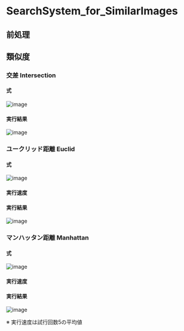 # SearchSystem_for_SimilarImages
## 前処理<br>
## 類似度<br>
### 交差 Intersection<br>
#### 式<br>
![image](https://cloud.githubusercontent.com/assets/17031124/22911103/607ddbf6-f2a1-11e6-9446-6102e573cbba.png)
<br>
#### 実行結果<br>
![image](https://cloud.githubusercontent.com/assets/17031124/22910204/b5609b28-f29b-11e6-8f54-f0c7f3547004.png)<br>
### ユークリッド距離 Euclid<br>
#### 式<br>
![image](https://cloud.githubusercontent.com/assets/17031124/22911058/39c8a8f6-f2a1-11e6-9d45-34393860d108.png)
<br>
#### 実行速度<br>
#### 実行結果<br>
![image](https://cloud.githubusercontent.com/assets/17031124/22910040/edddcb52-f29a-11e6-813c-422a4efacebd.png)<br>
### マンハッタン距離 Manhattan<br>
#### 式<br>
![image](https://cloud.githubusercontent.com/assets/17031124/22911093/55393ec0-f2a1-11e6-98d5-f231205e1310.png)
<br>
#### 実行速度<br>
#### 実行結果<br>
![image](https://cloud.githubusercontent.com/assets/17031124/22910090/1e5cfb0e-f29b-11e6-9c59-2417f7da7069.png)<br>

※ 実行速度は試行回数5の平均値<br>
